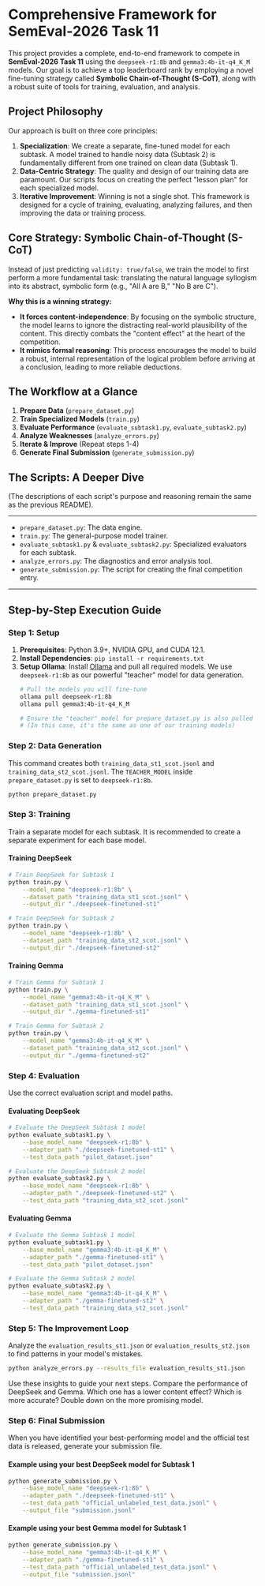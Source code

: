 # Comprehensive Framework for SemEval-2026 Task 11

This project provides a complete, end-to-end framework to compete in **SemEval-2026 Task 11** using the `deepseek-r1:8b` and `gemma3:4b-it-q4_K_M` models. Our goal is to achieve a top leaderboard rank by employing a novel fine-tuning strategy called **Symbolic Chain-of-Thought (S-CoT)**, along with a robust suite of tools for training, evaluation, and analysis.

## Project Philosophy

Our approach is built on three core principles:
1.  **Specialization**: We create a separate, fine-tuned model for each subtask. A model trained to handle noisy data (Subtask 2) is fundamentally different from one trained on clean data (Subtask 1).
2.  **Data-Centric Strategy**: The quality and design of our training data are paramount. Our scripts focus on creating the perfect "lesson plan" for each specialized model.
3.  **Iterative Improvement**: Winning is not a single shot. This framework is designed for a cycle of training, evaluating, analyzing failures, and then improving the data or training process.

## Core Strategy: Symbolic Chain-of-Thought (S-CoT)

Instead of just predicting `validity: true/false`, we train the model to first perform a more fundamental task: translating the natural language syllogism into its abstract, symbolic form (e.g., "All A are B," "No B are C").

**Why this is a winning strategy:**
*   **It forces content-independence**: By focusing on the symbolic structure, the model learns to ignore the distracting real-world plausibility of the content. This directly combats the "content effect" at the heart of the competition.
*   **It mimics formal reasoning**: This process encourages the model to build a robust, internal representation of the logical problem before arriving at a conclusion, leading to more reliable deductions.

## The Workflow at a Glance

1.  **Prepare Data** (`prepare_dataset.py`)
2.  **Train Specialized Models** (`train.py`)
3.  **Evaluate Performance** (`evaluate_subtask1.py`, `evaluate_subtask2.py`)
4.  **Analyze Weaknesses** (`analyze_errors.py`)
5.  **Iterate & Improve** (Repeat steps 1-4)
6.  **Generate Final Submission** (`generate_submission.py`)

## The Scripts: A Deeper Dive

(The descriptions of each script's purpose and reasoning remain the same as the previous README).

---
*   `prepare_dataset.py`: The data engine.
*   `train.py`: The general-purpose model trainer.
*   `evaluate_subtask1.py` & `evaluate_subtask2.py`: Specialized evaluators for each subtask.
*   `analyze_errors.py`: The diagnostics and error analysis tool.
*   `generate_submission.py`: The script for creating the final competition entry.
---

## Step-by-Step Execution Guide

### Step 1: Setup

1.  **Prerequisites**: Python 3.9+, NVIDIA GPU, and CUDA 12.1.
2.  **Install Dependencies**: `pip install -r requirements.txt`
3.  **Setup Ollama**: Install [Ollama](https://ollama.com/) and pull all required models. We use `deepseek-r1:8b` as our powerful "teacher" model for data generation.
    ```bash
    # Pull the models you will fine-tune
    ollama pull deepseek-r1:8b
    ollama pull gemma3:4b-it-q4_K_M

    # Ensure the "teacher" model for prepare_dataset.py is also pulled
    # (In this case, it's the same as one of our training models)
    ```

### Step 2: Data Generation

This command creates both `training_data_st1_scot.jsonl` and `training_data_st2_scot.jsonl`. The `TEACHER_MODEL` inside `prepare_dataset.py` is set to `deepseek-r1:8b`.
```bash
python prepare_dataset.py
```

### Step 3: Training

Train a separate model for each subtask. It is recommended to create a separate experiment for each base model.

#### Training DeepSeek
```bash
# Train DeepSeek for Subtask 1
python train.py \
    --model_name "deepseek-r1:8b" \
    --dataset_path "training_data_st1_scot.jsonl" \
    --output_dir "./deepseek-finetuned-st1"

# Train DeepSeek for Subtask 2
python train.py \
    --model_name "deepseek-r1:8b" \
    --dataset_path "training_data_st2_scot.jsonl" \
    --output_dir "./deepseek-finetuned-st2"
```

#### Training Gemma
```bash
# Train Gemma for Subtask 1
python train.py \
    --model_name "gemma3:4b-it-q4_K_M" \
    --dataset_path "training_data_st1_scot.jsonl" \
    --output_dir "./gemma-finetuned-st1"

# Train Gemma for Subtask 2
python train.py \
    --model_name "gemma3:4b-it-q4_K_M" \
    --dataset_path "training_data_st2_scot.jsonl" \
    --output_dir "./gemma-finetuned-st2"
```

### Step 4: Evaluation

Use the correct evaluation script and model paths.

#### Evaluating DeepSeek
```bash
# Evaluate the DeepSeek Subtask 1 model
python evaluate_subtask1.py \
    --base_model_name "deepseek-r1:8b" \
    --adapter_path "./deepseek-finetuned-st1" \
    --test_data_path "pilot_dataset.json"

# Evaluate the DeepSeek Subtask 2 model
python evaluate_subtask2.py \
    --base_model_name "deepseek-r1:8b" \
    --adapter_path "./deepseek-finetuned-st2" \
    --test_data_path "training_data_st2_scot.jsonl"
```

#### Evaluating Gemma
```bash
# Evaluate the Gemma Subtask 1 model
python evaluate_subtask1.py \
    --base_model_name "gemma3:4b-it-q4_K_M" \
    --adapter_path "./gemma-finetuned-st1" \
    --test_data_path "pilot_dataset.json"

# Evaluate the Gemma Subtask 2 model
python evaluate_subtask2.py \
    --base_model_name "gemma3:4b-it-q4_K_M" \
    --adapter_path "./gemma-finetuned-st2" \
    --test_data_path "training_data_st2_scot.jsonl"
```

### Step 5: The Improvement Loop

Analyze the `evaluation_results_st1.json` or `evaluation_results_st2.json` to find patterns in your model's mistakes.
```bash
python analyze_errors.py --results_file evaluation_results_st1.json
```
Use these insights to guide your next steps. Compare the performance of DeepSeek and Gemma. Which one has a lower content effect? Which is more accurate? Double down on the more promising model.

### Step 6: Final Submission

When you have identified your best-performing model and the official test data is released, generate your submission file.

#### Example using your best DeepSeek model for Subtask 1
```bash
python generate_submission.py \
    --base_model_name "deepseek-r1:8b" \
    --adapter_path "./deepseek-finetuned-st1" \
    --test_data_path "official_unlabeled_test_data.jsonl" \
    --output_file "submission.jsonl"
```

#### Example using your best Gemma model for Subtask 1
```bash
python generate_submission.py \
    --base_model_name "gemma3:4b-it-q4_K_M" \
    --adapter_path "./gemma-finetuned-st1" \
    --test_data_path "official_unlabeled_test_data.jsonl" \
    --output_file "submission.jsonl"
```